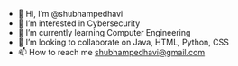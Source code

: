 - 👋 Hi, I’m @shubhampedhavi
- 👀 I’m interested in Cybersecurity
- 🌱 I’m currently learning Computer Engineering
- 💞️ I’m looking to collaborate on Java, HTML, Python, CSS
- 📫 How to reach me shubhampedhavi@gmail.com

<!---
shubhampedhavi/shubhampedhavi is a ✨ special ✨ repository because its `README.md` (this file) appears on your GitHub profile.
You can click the Preview link to take a look at your changes.
--->
